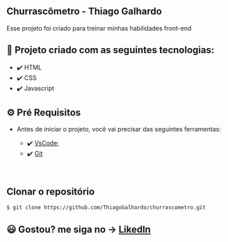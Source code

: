 
 ## Churrascômetro - Thiago Galhardo

Esse projeto foi criado para treinar minhas habilidades front-end

## 🚀 Projeto criado com as seguintes tecnologias:

- ✔️ HTML
- ✔️ CSS
- ✔️ Javascript

## ⚙ Pré Requisitos

- Antes de iniciar o projeto, você vai precisar das seguintes ferramentas: 

    - ✔️ [VsCode](https://code.visualstudio.com/download);
    - ✔️ [Git](https://git-scm.com/)

<br>

## Clonar o repositório
```bash
$ git clone https://github.com/ThiagoGalhardo/churrascometro.git
```


## 😃 Gostou? me siga no -> [Likedln](https://www.linkedin.com/in/thgalhardo/)